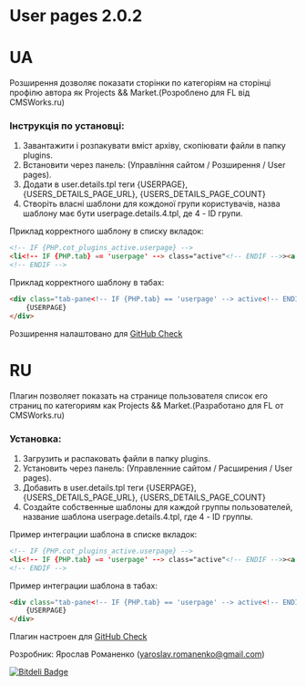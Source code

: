# User pages 2.0.2

UA
===

Розширення дозволяє показати сторінки по категоріям на сторінці профілю автора як Projects && Market.(Розроблено для FL від CMSWorks.ru)

### Інструкція по установці:

1. Завантажити і розпакувати вміст архіву, скопіювати файли в папку plugins.
2. Встановити через панель: (Управління сайтом / Розширення / User pages).
3. Додати в user.details.tpl теги {USERPAGE}, {USERS_DETAILS_PAGE_URL}, {USERS_DETAILS_PAGE_COUNT}
4.  Створіть власні шаблони для кождоної групи користувачів, назва шаблону має бути userpage.details.4.tpl, де 4 - ID групи.


Приклад корректного шаблону в  списку вкладок:

```html
<!-- IF {PHP.cot_plugins_active.userpage} -->
<li<!-- IF {PHP.tab} == 'userpage' --> class="active"<!-- ENDIF -->><a href="{USERS_DETAILS_PAGE_URL}#tab_userpage" data-toggle="tab">{PHP.L.userpage_userpage}  {USERS_DETAILS_PAGE_COUNT}</a></li>
<!-- ENDIF -->
```

Приклад корректного шаблону в табах:

```html
<div class="tab-pane<!-- IF {PHP.tab} == 'userpage' --> active<!-- ENDIF -->" id="tab_userpage">
    {USERPAGE}
</div>
```

Розширення налаштовано для [GitHub Check](https://github.com/CrazyFreeMan/cot-githubcheckupdate)

RU
===

Плагин позволяет показать на странице пользователя список его страниц по категориям как Projects && Market.(Разработано для FL от CMSWorks.ru)

### Установка:

1. Загрузить и распаковать файли в папку plugins.
2. Установить через панель: (Управленние сайтом / Расширения / User pages).
3. Добавить в user.details.tpl теги {USERPAGE}, {USERS_DETAILS_PAGE_URL}, {USERS_DETAILS_PAGE_COUNT}
4. Создайте собственные шаблоны для каждой группы пользователей, название шаблона userpage.details.4.tpl, где 4 - ID группы.

Пример интеграции шаблона в списке вкладок:

```html
<!-- IF {PHP.cot_plugins_active.userpage} -->
<li<!-- IF {PHP.tab} == 'userpage' --> class="active"<!-- ENDIF -->><a href="{USERS_DETAILS_PAGE_URL}#tab_userpage" data-toggle="tab">{PHP.L.userpage_userpage}  {USERS_DETAILS_PAGE_COUNT}</a></li>
<!-- ENDIF -->
```

Пример интеграции шаблона в табах:

```html
<div class="tab-pane<!-- IF {PHP.tab} == 'userpage' --> active<!-- ENDIF -->" id="tab_userpage">
    {USERPAGE}
</div>
```

Плагин настроен для [GitHub Check](https://github.com/CrazyFreeMan/cot-githubcheckupdate)

Розробник: Ярослав Романенко (yaroslav.romanenko@gmail.com)

[![Bitdeli Badge](https://d2weczhvl823v0.cloudfront.net/CrazyFreeMan/cot-userpage/trend.png)](https://bitdeli.com/free "Bitdeli Badge")
